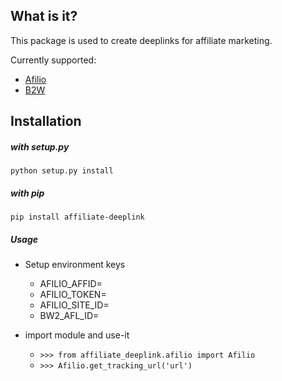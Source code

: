 ## What is it?
This package is used to create deeplinks for affiliate marketing.

Currently supported:
 * [Afilio](http://afilio.com.br/)
 * [B2W](https://secure.afiliados.com.br/)

## Installation
##### with setup.py
`python setup.py install`
##### with pip
`pip install affiliate-deeplink`


##### Usage
* Setup environment keys
    * AFILIO_AFFID=
    * AFILIO_TOKEN=
    * AFILIO_SITE_ID=
    * BW2_AFL_ID=
    
* import module and use-it
    * `>>> from affiliate_deeplink.afilio import Afilio`
    * `>>> Afilio.get_tracking_url('url')`